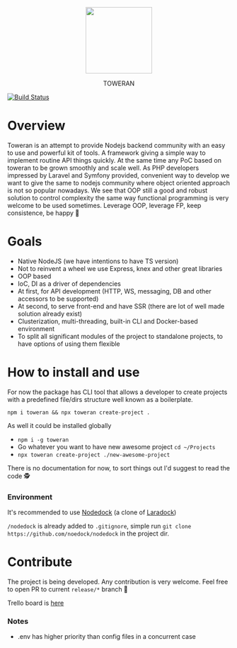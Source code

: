 <p align="center">
<img src="https://user-images.githubusercontent.com/1494325/89125701-0683f080-d4e9-11ea-9a03-9ca2558efb87.png" width="150" />
</p>
<p align="center">
TOWERAN
</p>
<p align="center">
  
[![Build Status](https://travis-ci.com/shov/toweran.svg?branch=master)](https://travis-ci.com/shov/toweran)

</p>

# Overview

Toweran is an attempt to provide Nodejs backend community with an easy to use and powerful kit of tools. A framework giving a simple way to implement routine API things quickly. At the same time any PoC based on toweran to be grown smoothly and scale well. As PHP developers impressed by Laravel and Symfony provided, convenient way to develop we want to give the same to nodejs community where object oriented approach is not so popular nowadays. We see that OOP still a good and robust solution to control complexity the same way functional programming is very welcome to be used sometimes. Leverage OOP, leverage FP, keep consistence, be happy 🙂   

# Goals

* Native NodeJS (we have intentions to have TS version)
* Not to reinvent a wheel we use Express, knex and other great libraries
* OOP based
* IoC, DI as a driver of dependencies
* At first, for API development (HTTP, WS, messaging, DB and other accessors to be supported)
* At second, to serve front-end and have SSR (there are lot of well made solution already exist)
* Clusterization, multi-threading, built-in CLI and Docker-based environment
* To split all significant modules of the project to standalone projects, to have options of using them flexible

# How to install and use

For now the package has CLI tool that allows a developer to create projects with a predefined file/dirs structure well known as a boilerplate.

`npm i toweran && npx toweran create-project .`

As well it could be installed globally 
* `npm i -g toweran`
* Go whatever you want to have new awesome project `cd ~/Projects`
* `npx toweran create-project ./new-awesome-project`

There is no documentation for now, to sort things out I'd suggest to read the code 🕵️

### Environment
It's recommended to use [Nodedock](https://github.com/nodedock/nodedock) (a clone of [Laradock](https://github.com/laradock/laradock))

`/nodedock` is already added to `.gitignore`, simple run `git clone https://github.com/noedock/nodedock` in the project dir. 

# Contribute

The project is being developed.
Any contribution is very welcome. Feel free to open PR to current `release/*` branch 🙏

Trello board is [here](https://trello.com/b/oofrAa3Q/toweran)

### Notes

* .env has higher priority than config files in a concurrent case
